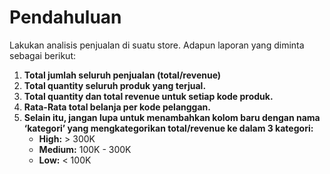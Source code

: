 # Pendahuluan

Lakukan analisis penjualan di suatu store. Adapun laporan yang diminta sebagai berikut:

1. **Total jumlah seluruh penjualan (total/revenue)**
2. **Total quantity seluruh produk yang terjual.**
3. **Total quantity dan total revenue untuk setiap kode produk.**
4. **Rata-Rata total belanja per kode pelanggan.**
5. **Selain itu, jangan lupa untuk menambahkan kolom baru dengan nama ‘kategori’ yang mengkategorikan total/revenue ke dalam 3 kategori:**
   - **High:** > 300K
   - **Medium:** 100K - 300K
   - **Low:** < 100K
